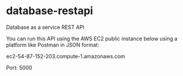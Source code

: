 # database-restapi
Database as a service REST API

You can run this API using the AWS EC2 public instance below using a platform like Postman in JSON format:

ec2-54-87-152-203.compute-1.amazonaws.com

Port: 5000
